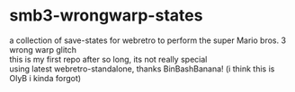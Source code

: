 # smb3-wrongwarp-states
a collection of save-states for webretro to perform the super Mario bros. 3 wrong warp glitch
<br>
this is my first repo after so long, its not really special
<br>
using latest webretro-standalone, thanks BinBashBanana! (i think this is OlyB i kinda forgot)
